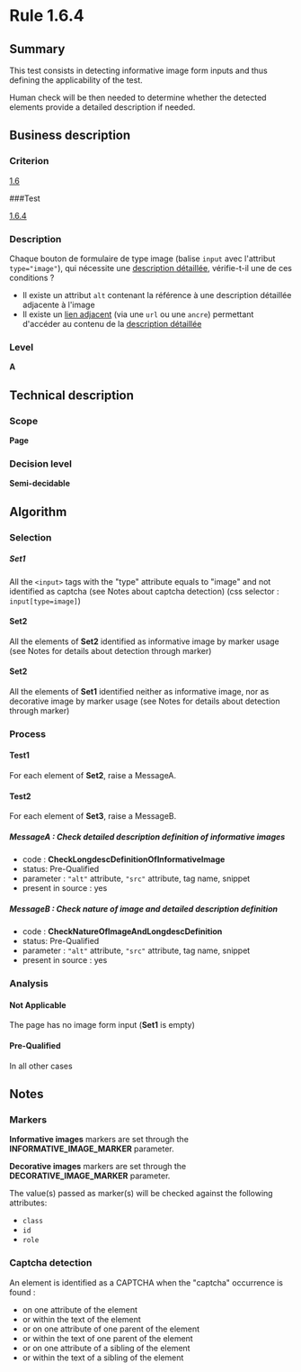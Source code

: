 # Rule 1.6.4

## Summary

This test consists in detecting informative image form inputs and thus defining the applicability of the test.

Human check will be then needed to determine whether the detected elements provide a detailed description if needed.

## Business description

### Criterion

[1.6](http://references.modernisation.gouv.fr/referentiel-technique-0#crit-1-6)

###Test

[1.6.4](http://references.modernisation.gouv.fr/referentiel-technique-0#test-1-6-4)

### Description

Chaque bouton de formulaire de type image (balise `input` avec l'attribut `type="image"`), qui n&eacute;cessite une <a href="http://references.modernisation.gouv.fr/referentiel-technique-0#mDescDetaillee">description d&eacute;taill&eacute;e</a>, v&eacute;rifie-t-il une de ces conditions ? 
 
 * Il existe un attribut `alt` contenant la r&eacute;f&eacute;rence &agrave; une description d&eacute;taill&eacute;e adjacente &agrave; l'image 
 *  Il existe un <a href="http://references.modernisation.gouv.fr/referentiel-technique-0#mLienAdj">lien adjacent</a> (via une `url` ou une `ancre`) permettant d'acc&eacute;der au contenu de la <a href="http://references.modernisation.gouv.fr/referentiel-technique-0#mDescDetaillee">description d&eacute;taill&eacute;e</a> 


### Level

**A**

## Technical description

### Scope

**Page**

### Decision level

**Semi-decidable**

## Algorithm

### Selection

##### Set1

All the `<input>` tags with the "type" attribute equals to "image" and not identified as captcha (see Notes about captcha detection) (css selector : `input[type=image]`)

#### Set2

All the elements of **Set2** identified as informative image by marker usage (see Notes for details about detection through marker)

#### Set2

All the elements of **Set1** identified neither as informative image, nor as decorative image by marker usage (see Notes for details about detection through marker)

### Process

#### Test1

For each element of **Set2**, raise a MessageA.

#### Test2

For each element of **Set3**, raise a MessageB.

##### MessageA : Check detailed description definition of informative images

-    code : **CheckLongdescDefinitionOfInformativeImage** 
-    status: Pre-Qualified
-    parameter : `"alt"` attribute, `"src"` attribute, tag name, snippet
-    present in source : yes

##### MessageB : Check nature of image and detailed description definition

-    code : **CheckNatureOfImageAndLongdescDefinition** 
-    status: Pre-Qualified
-    parameter : `"alt"` attribute, `"src"` attribute, tag name, snippet
-    present in source : yes

### Analysis

#### Not Applicable 

The page has no image form input (**Set1** is empty)

#### Pre-Qualified

In all other cases

## Notes

### Markers 

**Informative images** markers are set through the **INFORMATIVE_IMAGE_MARKER** parameter.

**Decorative images** markers are set through the **DECORATIVE_IMAGE_MARKER** parameter.

The value(s) passed as marker(s) will be checked against the following attributes:

- `class`
- `id`
- `role`

### Captcha detection

An element is identified as a CAPTCHA when the "captcha" occurrence is found :

- on one attribute of the element
- or within the text of the element
- or on one attribute of one parent of the element
- or within the text of one parent of the element
- or on one attribute of a sibling of the element
- or within the text of a sibling of the element
